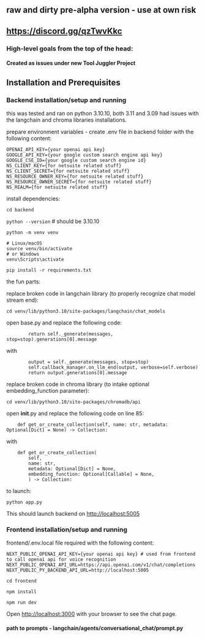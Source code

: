 ## raw and dirty pre-alpha version - use at own risk

## https://discord.gg/qzTwvKkc

### High-level goals from the top of the head:

#### Created as issues under new Tool Juggler Project

## Installation and Prerequisites

### Backend installation/setup and running

this was tested and ran on python 3.10.10, both 3.11 and 3.09 had issues with the langchain and chroma libraries installations.

prepare environment variables - create .env file in backend folder with the following content:
```
OPENAI_API_KEY={your openai api key}
GOOGLE_API_KEY={your google custom search engine api key}
GOOGLE_CSE_ID={your google custom search engine id}
NS_CLIENT_KEY={for netsuite related stuff}
NS_CLIENT_SECRET={for netsuite related stuff}
NS_RESOURCE_OWNER_KEY={for netsuite related stuff}
NS_RESOURCE_OWNER_SECRET={for netsuite related stuff}
NS_REALM={for netsuite related stuff}
```

install dependencies:

```cd backend```

```python --version``` # should be 3.10.10

```python -m venv venv```

```
# Linux/macOS
source venv/bin/activate
# or Windows
venv\Scripts\activate
```

`pip install -r requirements.txt`

the fun parts:

replace broken code in langchain library (to properly recognize chat model stream end):

```cd venv/lib/python3.10/site-packages/langchain/chat_models```

open base.py and replace the following code:

```
        return self._generate(messages, stop=stop).generations[0].message
```

with

```
        output = self._generate(messages, stop=stop)
        self.callback_manager.on_llm_end(output, verbose=self.verbose)
        return output.generations[0].message
```

replace broken code in chroma library (to intake optional embedding_function parameter):

```cd venv/lib/python3.10/site-packages/chromadb/api```

open __init__.py and replace the following code on line 85:

```
    def get_or_create_collection(self, name: str, metadata: Optional[Dict] = None) -> Collection:
```

with

```
    def get_or_create_collection(
        self,
        name: str,
        metadata: Optional[Dict] = None,
        embedding_function: Optional[Callable] = None,
        ) -> Collection:
```

to launch:

```python app.py```

This should launch backend on [http://localhost:5005](http://localhost:5005)

### Frontend installation/setup and running

frontend/.env.local file required with the following content:
```
NEXT_PUBLIC_OPENAI_API_KEY={your openai api key} # used from frontend to call openai api for voice recognition
NEXT_PUBLIC_OPENAI_API_URL=https://api.openai.com/v1/chat/completions
NEXT_PUBLIC_PY_BACKEND_API_URL=http://localhost:5005
```

```cd frontend```

```npm install```

```npm run dev```

Open [http://localhost:3000](http://localhost:3000) with your browser to see the chat page.



#### path to prompts - langchain/agents/conversational_chat/prompt.py